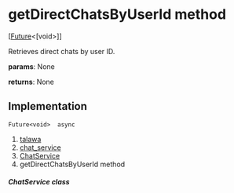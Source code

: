
<div>

# getDirectChatsByUserId method

</div>


[[Future](https://api.flutter.dev/flutter/dart-core/Future-class.html)\<[void\>]]




Retrieves direct chats by user ID.

**params**: None

**returns**: None



## Implementation

``` language-dart
Future<void>  async 
```







1.  [talawa](../../index.md)
2.  [chat_service](../../services_chat_service/)
3.  [ChatService](../../services_chat_service/ChatService-class.md)
4.  getDirectChatsByUserId method

##### ChatService class







